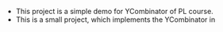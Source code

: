 * This project is a simple demo for YCombinator of PL course.
* This is a small project, which implements the YCombinator in <Types and Programming Language>
